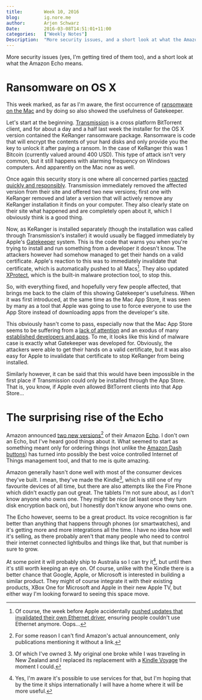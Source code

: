 ```yaml
---
title:        Week 10, 2016  
blog:         ig.nore.me  
author:       Arjen Schwarz  
Date:         2016-03-08T14:51:01+11:00
categories:   ["Weekly Notes"]
Description:  "More security issues, and a short look at what the Amazon Echo means."
---
```

More security issues (yes, I'm getting tired of them too), and a short look at what the Amazon Echo means.

# Ransomware on OS X

This week marked, as far as I'm aware, the first occurrence of [ransomware on the Mac][paloalto] and by doing so also showed the usefulness of Gatekeeper.

Let's start at the beginning. [Transmission][transmission] is a cross platform BitTorrent client, and for about a day and a half last week the installer for the OS X version contained the KeRanger ransomware package. Ransomware is code that will encrypt the contents of your hard disks and only provide you the key to unlock it after paying a ransom. In the case of KeRanger this was 1 Bitcoin (currently valued around 400 USD). This type of attack isn't very common, but it still happens with alarming frequency on Windows computers. And apparently on the Mac now as well.

Once again this security story is one where all concerned parties [reacted quickly and responsibly][arstrans]. Transmission immediately removed the affected version from their site and offered two new versions; first one with KeRanger removed and later a version that will actively remove any KeRanger installation it finds on your computer. They also clearly state on their site what happened and are completely open about it, which I obviously think is a good thing.

Now, as KeRanger is installed separately (though the installation was called through Transmission's installer) it would usually be flagged immediately by Apple's [Gatekeeper][gatekeeper] system. This is the code that warns you when you're trying to install and run something from a developer it doesn't know. The attackers however had somehow managed to get their hands on a valid certificate. Apple's reaction to this was to immediately invalidate that certificate, which is automatically pushed to all Macs[^ethernet]. They also updated [XProtect][xprotect], which is the built-in malware protection tool, to stop this.

So, with everything fixed, and hopefully very few people affected, that brings me back to the claim of this showing Gatekeeper's usefulness. When it was first introduced, at the same time as the Mac App Store, it was seen by many as a tool that Apple was going to use to force everyone to use the App Store instead of downloading apps from the developer's site. 

This obviously hasn't come to pass, especially now that the Mac App Store seems to be suffering from a [lack of attention][appstorecert] and an exodus of many [established developers and apps][sketch]. To me, it looks like this kind of malware case is exactly what Gatekeeper was developed for. Obviously, the attackers were able to get their hands on a valid certificate, but it was also easy for Apple to invalidate that certificate to stop KeRanger from being installed.

Similarly however, it can be said that this would have been impossible in the first place if Transmission could only be installed through the App Store. That is, you know, if Apple even allowed BitTorrent clients into that App Store...

[paloalto]: http://researchcenter.paloaltonetworks.com/2016/03/new-os-x-ransomware-keranger-infected-transmission-bittorrent-client-installer/

[transmission]: https://www.transmissionbt.com/

[arstrans]: http://arstechnica.com/security/2016/03/first-mac-targeting-ransomware-hits-transmission-users-researchers-say/

[xprotect]: http://www.howtogeek.com/217043/xprotect-explained-how-your-macs-built-in-anti-malware-works/

[gatekeeper]: https://support.apple.com/en-au/HT202491

[^ethernet]: Of course, the week before Apple accidentally [pushed updates that invalidated their own Ethernet driver][sixcolors], ensuring people couldn't use Ethernet anymore. Oops...

[sixcolors]: https://sixcolors.com/link/2016/02/so-my-imacs-ethernet-port-stopped-working/

[appstorecert]: http://www.imore.com/heres-whats-happening-mac-app-store-and-damaged-apps

[sketch]: http://blog.sketchapp.com/post/134322691555/leaving-the-mac-app-store

# The surprising rise of the Echo

Amazon announced [two new versions][echo][^announcement] of their Amazon [Echo][original]. I don't own an Echo, but I've heard good things about it. What seemed to start as something meant only for ordering things (not unlike the [Amazon Dash buttons][dash]) has turned into possibly the best voice controlled Internet of Things management tool, and that to me is quite amazing.

Amazon generally hasn't done well with most of the consumer devices they've built. I mean, they've made the Kindle[^kindle], which is still one of my favourite devices of all time, but there are also attempts like the Fire Phone which didn't exactly pan out great. The tablets I'm not sure about, as I don't know anyone who owns one. They might be nice (at least once they turn disk encryption back on), but I honestly don't know anyone who owns one.

The Echo however, seems to be a great product. Its voice recognition is far better than anything that happens through phones (or smartwatches), and it's getting more and more integrations all the time. I have no idea how well it's selling, as there probably aren't that many people who need to control their internet connected lightbulbs and things like that, but that number is sure to grow.

At some point it will probably ship to Australia so I can try it[^shipping], but until then it's still worth keeping an eye on. Of course, unlike with the Kindle there is a better chance that Google, Apple, or Microsoft is interested in building a similar product. They might of course integrate it with their existing products, XBox One for Microsoft and Apple in their new Apple TV, but either way I'm looking forward to seeing this space move.

[^announcement]: For some reason I can't find Amazon's actual announcement, only publications mentioning it without a link.

[^shipping]: Yes, I'm aware it's possible to use services for that, but I'm hoping that by the time it ships internationally I will have a home where it will be more useful.

[echo]: https://sixcolors.com/post/2016/03/the-amazon-echo-family-expands-by-two/

[original]: http://amzn.to/1W4QYgF

[dash]: http://www.amazon.com/b?ie=UTF8&node=10667898011

[^kindle]: Of which I've owned 3. My original one broke while I was traveling in New Zealand and I replaced its replacement with a [Kindle Voyage][voyage] the moment I could.

[voyage]: http://amzn.to/1puTQca
